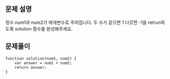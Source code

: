 ## 문제 설명

정수 num1과 num2가 매개변수로 주어집니다. 두 수가 같으면 1 다르면 -1을 retrun하도록 solution 함수를 완성해주세요.

## 문제풀이

```
function solution(num1, num2) {
    var answer = num1 + num2;
    return answer;
}
```
